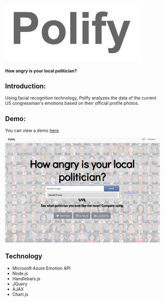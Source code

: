 ![Polify Logo](./assets/img/polify1.png)

#### How angry is your local politician?

## Introduction:
Using facial recognition technology, Polify analyzes the data of the current US congressman's emotions based on their official profile photos.

## Demo:
You can view a demo [here](https://powerful-falls-30211.herokuapp.com/)

![Polify Screenshot](./assets/img/screenshot1.png)

## Technology
* Microsoft Azure Emotion API
* Node.js
* Handlebars.js
* JQuery
* AJAX
* Chart.js
